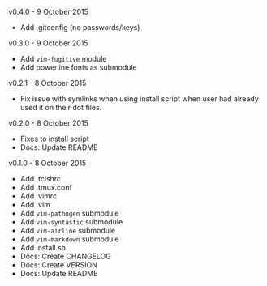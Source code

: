 v0.4.0 - 9 October 2015
* Add .gitconfig (no passwords/keys)

v0.3.0 - 9 October 2015
* Add `vim-fugitive` module
* Add powerline fonts as submodule

v0.2.1 - 8 October 2015
* Fix issue with symlinks when using install script when user had already used
it on their dot files.

v0.2.0 - 8 October 2015
* Fixes to install script
* Docs: Update README

v0.1.0 - 8 October 2015

* Add .tclshrc
* Add .tmux.conf
* Add .vimrc
* Add .vim
* Add `vim-pathogen` submodule
* Add `vim-syntastic` submodule
* Add `vim-airline` submodule
* Add `vim-markdown` submodule
* Add install.sh
* Docs: Create CHANGELOG
* Docs: Create VERSION
* Docs: Update README

